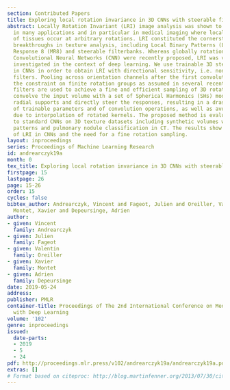 ```yaml
---
section: Contributed Papers
title: Exploring local rotation invariance in 3D CNNs with steerable filters
abstract: Locally Rotation Invariant (LRI) image analysis was shown to be fundamental
  in many applications and in particular in medical imaging where local structures
  of tissues occur at arbitrary rotations. LRI constituted the cornerstone of several
  breakthroughs in texture analysis, including Local Binary Patterns (LBP), Maximum
  Response 8 (MR8) and steerable filterbanks. Whereas globally rotation invariant
  Convolutional Neural Networks (CNN) were recently proposed, LRI was very little
  investigated in the context of deep learning. We use trainable 3D steerable filters
  in CNNs in order to obtain LRI with directional sensitivity, i.e. non-isotropic
  filters. Pooling across orientation channels after the first convolution layer releases
  the constraint on finite rotation groups as assumed in several recent works. Steerable
  filters are used to achieve a fine and efficient sampling of 3D rotations. We only
  convolve the input volume with a set of Spherical Harmonics (SHs) modulated by trainable
  radial supports and directly steer the responses, resulting in a drastic reduction
  of trainable parameters and of convolution operations, as well as avoiding approximations
  due to interpolation of rotated kernels. The proposed method is evaluated and compared
  to standard CNNs on 3D texture datasets including synthetic volumes with rotated
  patterns and pulmonary nodule classification in CT. The results show the importance
  of LRI in CNNs and the need for a fine rotation sampling.
layout: inproceedings
series: Proceedings of Machine Learning Research
id: andrearczyk19a
month: 0
tex_title: Exploring local rotation invariance in 3D CNNs with steerable filters
firstpage: 15
lastpage: 26
page: 15-26
order: 15
cycles: false
bibtex_author: Andrearczyk, Vincent and Fageot, Julien and Oreiller, Valentin and
  Montet, Xavier and Depeursinge, Adrien
author:
- given: Vincent
  family: Andrearczyk
- given: Julien
  family: Fageot
- given: Valentin
  family: Oreiller
- given: Xavier
  family: Montet
- given: Adrien
  family: Depeursinge
date: 2019-05-24
address: 
publisher: PMLR
container-title: Proceedings of The 2nd International Conference on Medical Imaging
  with Deep Learning
volume: '102'
genre: inproceedings
issued:
  date-parts:
  - 2019
  - 5
  - 24
pdf: http://proceedings.mlr.press/v102/andrearczyk19a/andrearczyk19a.pdf
extras: []
# Format based on citeproc: http://blog.martinfenner.org/2013/07/30/citeproc-yaml-for-bibliographies/
---
```

